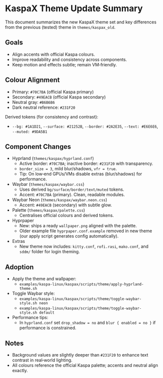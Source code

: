 # KaspaX Theme Update Summary

This document summarizes the new KaspaX theme set and key differences from the previous (tested) theme in `themes/kaspax_old`.

## Goals
- Align accents with official Kaspa colours.
- Improve readability and consistency across components.
- Keep motion and effects subtle; remain VM‑friendly.

## Colour Alignment
- Primary: `#70C7BA` (official Kaspa primary)
- Secondary: `#49EACB` (official Kaspa secondary)
- Neutral gray: `#B6B6B6`
- Dark neutral reference: `#231F20`

Derived tokens (for consistency and contrast):
- `--bg: #1A1D21`, `--surface: #21252B`, `--border: #2A2E35`, `--text: #E6E6E6`, `--muted: #9DA5B1`

## Component Changes
- Hyprland (`themes/kaspax/hyprland.conf`)
  - Active border: `#70C7BA`; inactive border: `#231F20` with transparency.
  - `border_size = 3`, mild blur/shadows, `vfr = true`.
  - Tip: On low‑end GPUs/VMs disable extras (blur/shadows) for performance.
- Waybar (`themes/kaspax/waybar.css`)
  - Uses derived `bg/surface/border/text/muted` tokens.
  - Accent: `#70C7BA` (primary). Clean, readable modules.
- Waybar Neon (`themes/kaspax/waybar.neon.css`)
  - Accent: `#49EACB` (secondary) with subtle glow.
- Palette (`themes/kaspax/palette.css`)
  - Centralises official colours and derived tokens.
- Hyprpaper
  - New: ships a ready `wallpaper.png` aligned with the palette.
  - Older example file `hyprpaper.conf.example` removed in new theme (our apply script generates config automatically).
- Extras
  - New theme now includes: `kitty.conf`, `rofi.rasi`, `mako.conf`, and `sddm/` folder for login theming.

## Adoption
- Apply the theme and wallpaper:
  - `examples/kaspa-linux/kaspax/scripts/theme/apply-hyprland-theme.sh`
- Toggle Waybar style:
  - `examples/kaspa-linux/kaspax/scripts/theme/toggle-waybar-style.sh neon`
  - `examples/kaspa-linux/kaspax/scripts/theme/toggle-waybar-style.sh default`
- Performance tips:
  - In `hyprland.conf` set `drop_shadow = no` and `blur { enabled = no }` if performance is constrained.

## Notes
- Background values are slightly deeper than `#231F20` to enhance text contrast in real‑world lighting.
- All colours reference the official Kaspa palette; accents and neutral align exactly.
